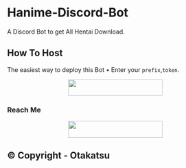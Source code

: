 # Hanime-Discord-Bot
A Discord Bot to get All Hentai Download.


## How To Host
The easiest way to deploy this Bot
• Enter your ```prefix```,```token```.
<p align="center"><a href="https://heroku.com/deploy?template=https://github.com/otakatsu/hanime-discord-bot"> <img src="https://img.shields.io/badge/Deploy%20To%20Heroku-black?style=for-the-badge&logo=heroku" width="220" height="38.45"/></a></p>
 

### Reach Me

<p align="center"><a href="https://discord.otakatsu.studio"> <img src="https://img.shields.io/badge/Discord%20Server-pink?style=for-the-badge" width="220" height="38.45"/></a></p>


## © Copyright - Otakatsu
